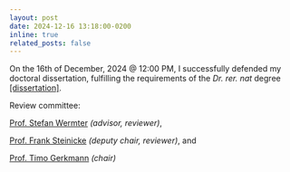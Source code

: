 ```yaml
---
layout: post
date: 2024-12-16 13:18:00-0200
inline: true
related_posts: false
---
```


On the 16th of December, 2024 @ 12:00 PM, I successfully defended my doctoral dissertation, fulfilling the requirements of the *Dr. rer. nat* degree [\[dissertation\]](https://ediss.sub.uni-hamburg.de/bitstream/ediss/11427/1/DoctoralDissertation_FaresAbawi_2024.pdf). 

Review committee: 

[Prof. Stefan Wermter](https://www.inf.uni-hamburg.de/en/inst/ab/wtm/people/wermter.html) *(advisor, reviewer)*, 

[Prof. Frank Steinicke](https://www.inf.uni-hamburg.de/en/inst/ab/hci/people/steinicke.html) *(deputy chair, reviewer)*, and 

[Prof. Timo Gerkmann](https://www.inf.uni-hamburg.de/en/inst/ab/sp/people/gerkmann.html) *(chair)*
